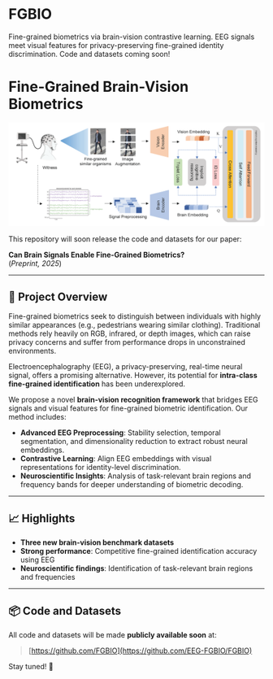 # FGBIO
Fine-grained biometrics via brain-vision contrastive learning. EEG signals meet visual features for privacy-preserving fine-grained identity discrimination. Code and datasets coming soon!


# Fine-Grained Brain-Vision Biometrics

![ ](bio.png)

This repository will soon release the code and datasets for our paper:

**Can Brain Signals Enable Fine-Grained Biometrics?**  
(*Preprint, 2025*)

---

## 📖 Project Overview

Fine-grained biometrics seek to distinguish between individuals with highly similar appearances (e.g., pedestrians wearing similar clothing). Traditional methods rely heavily on RGB, infrared, or depth images, which can raise privacy concerns and suffer from performance drops in unconstrained environments.

Electroencephalography (EEG), a privacy-preserving, real-time neural signal, offers a promising alternative. However, its potential for **intra-class fine-grained identification** has been underexplored.

We propose a novel **brain-vision recognition framework** that bridges EEG signals and visual features for fine-grained biometric identification. Our method includes:
- **Advanced EEG Preprocessing**: Stability selection, temporal segmentation, and dimensionality reduction to extract robust neural embeddings.
- **Contrastive Learning**: Align EEG embeddings with visual representations for identity-level discrimination.
- **Neuroscientific Insights**: Analysis of task-relevant brain regions and frequency bands for deeper understanding of biometric decoding.

---

## 📈 Highlights

- **Three new brain-vision benchmark datasets**
- **Strong performance**: Competitive fine-grained identification accuracy using EEG
- **Neuroscientific findings**: Identification of task-relevant brain regions and frequencies

---

## 📦 Code and Datasets

All code and datasets will be made **publicly available soon** at:
> [https://github.com/FGBIO](https://github.com/EEG-FGBIO/FGBIO)

Stay tuned! 🚀

